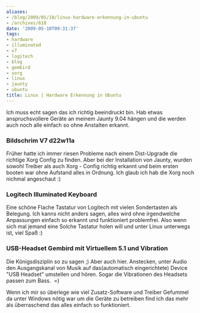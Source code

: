 ```yaml
---
aliases:
- /blog/2009/05/10/linux-hardware-erkennung-in-ubuntu
- /archives/610
date: '2009-05-10T09:31:37'
tags:
- hardware
- illuminated
- v7
- logitech
- blog
- gembird
- xorg
- linux
- jaunty
- ubuntu
title: Linux | Hardware Erkennung in Ubuntu
---
```


Ich muss echt sagen das ich richtig beeindruckt bin. Hab etwas
anspruchsvollere Geräte an meinem Jaunty 9.04 hängen und die werden auch
noch alle einfach so ohne Anstalten erkannt.

### Bildschrim V7 d22w11a

Früher hatte ich immer riesen Probleme nach einem Dist-Upgrade die richtige
Xorg Config zu finden. Aber bei der Installation von Jaunty, wurden sowohl
Treiber als auch Xorg - Config richtig erkannt und beim ersten booten war
ohne Aufstand alles in Ordnung. Ich glaub ich hab die Xorg noch nichmal
angeschaut :)

### Logitech Illuminated Keyboard

Eine schöne Flache Tastatur von Logitech mit vielen Sondertasten als
Belegung. Ich kanns nicht anders sagen, alles wird ohne irgendwelche
Anpassungen einfach so erkannt und funktioniert problemfrei. Also wenn sich
mal jemand eine Solche Tastatur holen will und unter Linux unterwegs ist,
viel Spaß :)

### USB-Headset Gembird mit Virtuellem 5.1 und Vibration

Die Königsdisziplin so zu sagen ;) Aber auch hier. Anstecken, unter Audio
den Ausgangskanal von Musik auf das(automatisch eingerichtete) Device "USB
Headset" umstellen und hören. Sogar die Vibrationen des Headsets passen zum
Bass.  =)

Wenn ich mir so überlege wie viel Zusatz-Software und Treiber Gefummel da
unter Windows nötig war um die Geräte zu betreiben find ich das mehr als
überraschend das alles einfach so funktioniert.
